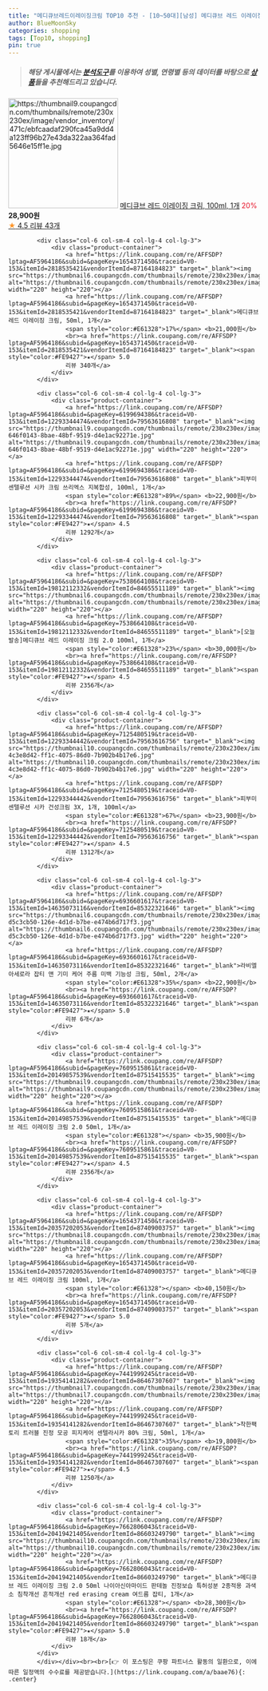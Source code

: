 ```yaml
---
title: "메디큐브레드이레이징크림 TOP10 추천 - [10~50대][남성] 메디큐브 레드 이레이징 크림, 100ml, 1개"
author: BlueMoonSky
categories: shopping
tags: [Top10, shopping]
pin: true
---
```


> ##### 해당 게시물에서는 [**분석도구**](https://itemscout.io/)를 이용하여 **성별**, **연령별** 등의 데이터를 바탕으로 [**상품**](https://link.coupang.com/a/baae76)들을 추천해드리고 있습니다.
<div class="container"><div class="row">
            <div class="col-6 col-sm-4 col-lg-4 col-lg-3">
                <div class="product-container">
                    <a href="https://link.coupang.com/re/AFFSDP?lptag=AF5964186&subid=&pageKey=1654371450&traceid=V0-153&itemId=13326473437&vendorItemId=84614518038" target="_blank"><img src="https://thumbnail9.coupangcdn.com/thumbnails/remote/230x230ex/image/vendor_inventory/471c/ebfcaadaf290fca45a9dd4a123ff96b27e43da322aa364fad5646e15ff1e.jpg" alt="https://thumbnail9.coupangcdn.com/thumbnails/remote/230x230ex/image/vendor_inventory/471c/ebfcaadaf290fca45a9dd4a123ff96b27e43da322aa364fad5646e15ff1e.jpg" width="220" height="220"></a>
                    <a href="https://link.coupang.com/re/AFFSDP?lptag=AF5964186&subid=&pageKey=1654371450&traceid=V0-153&itemId=13326473437&vendorItemId=84614518038" target="_blank">메디큐브 레드 이레이징 크림, 100ml, 1개</a>
                    <span style="color:#E61328">20%</span> <b>28,900원</b>
                    <br><a href="https://link.coupang.com/re/AFFSDP?lptag=AF5964186&subid=&pageKey=1654371450&traceid=V0-153&itemId=13326473437&vendorItemId=84614518038" target="_blank"><span style="color:#FE9427">★</span> 4.5
                    리뷰 43개</a>
                </div>
            </div>
            
            <div class="col-6 col-sm-4 col-lg-4 col-lg-3">
                <div class="product-container">
                    <a href="https://link.coupang.com/re/AFFSDP?lptag=AF5964186&subid=&pageKey=1654371450&traceid=V0-153&itemId=2818535421&vendorItemId=87164184823" target="_blank"><img src="https://thumbnail6.coupangcdn.com/thumbnails/remote/230x230ex/image/vendor_inventory/5e76/d6f6fdbc00e2ab2ff3090ddcdbf3f7f67213c46b7899d4e9cf30c605cec5.png" alt="https://thumbnail6.coupangcdn.com/thumbnails/remote/230x230ex/image/vendor_inventory/5e76/d6f6fdbc00e2ab2ff3090ddcdbf3f7f67213c46b7899d4e9cf30c605cec5.png" width="220" height="220"></a>
                    <a href="https://link.coupang.com/re/AFFSDP?lptag=AF5964186&subid=&pageKey=1654371450&traceid=V0-153&itemId=2818535421&vendorItemId=87164184823" target="_blank">메디큐브 레드 이레이징 크림, 50ml, 1개</a>
                    <span style="color:#E61328">17%</span> <b>21,000원</b>
                    <br><a href="https://link.coupang.com/re/AFFSDP?lptag=AF5964186&subid=&pageKey=1654371450&traceid=V0-153&itemId=2818535421&vendorItemId=87164184823" target="_blank"><span style="color:#FE9427">★</span> 5.0
                    리뷰 340개</a>
                </div>
            </div>
            
            <div class="col-6 col-sm-4 col-lg-4 col-lg-3">
                <div class="product-container">
                    <a href="https://link.coupang.com/re/AFFSDP?lptag=AF5964186&subid=&pageKey=6199694386&traceid=V0-153&itemId=12293344474&vendorItemId=79563616808" target="_blank"><img src="https://thumbnail9.coupangcdn.com/thumbnails/remote/230x230ex/image/retail/images/1942930813239641-646f0143-8bae-48bf-9519-d4e1ac92271e.jpg" alt="https://thumbnail9.coupangcdn.com/thumbnails/remote/230x230ex/image/retail/images/1942930813239641-646f0143-8bae-48bf-9519-d4e1ac92271e.jpg" width="220" height="220"></a>
                    <a href="https://link.coupang.com/re/AFFSDP?lptag=AF5964186&subid=&pageKey=6199694386&traceid=V0-153&itemId=12293344474&vendorItemId=79563616808" target="_blank">피부미 센텔루션 시카 크림 쓰리엑스 지복합성, 100ml, 1개</a>
                    <span style="color:#E61328">89%</span> <b>22,900원</b>
                    <br><a href="https://link.coupang.com/re/AFFSDP?lptag=AF5964186&subid=&pageKey=6199694386&traceid=V0-153&itemId=12293344474&vendorItemId=79563616808" target="_blank"><span style="color:#FE9427">★</span> 4.5
                    리뷰 1292개</a>
                </div>
            </div>
            
            <div class="col-6 col-sm-4 col-lg-4 col-lg-3">
                <div class="product-container">
                    <a href="https://link.coupang.com/re/AFFSDP?lptag=AF5964186&subid=&pageKey=7538664108&traceid=V0-153&itemId=19812112332&vendorItemId=84655511189" target="_blank"><img src="https://thumbnail6.coupangcdn.com/thumbnails/remote/230x230ex/image/vendor_inventory/cae2/9edca42abdcd9dd648971e7efbc2a5905ce956b0fa198678bb5a267540d3.jpg" alt="https://thumbnail6.coupangcdn.com/thumbnails/remote/230x230ex/image/vendor_inventory/cae2/9edca42abdcd9dd648971e7efbc2a5905ce956b0fa198678bb5a267540d3.jpg" width="220" height="220"></a>
                    <a href="https://link.coupang.com/re/AFFSDP?lptag=AF5964186&subid=&pageKey=7538664108&traceid=V0-153&itemId=19812112332&vendorItemId=84655511189" target="_blank">[오늘발송]메디큐브 레드 이레이징 크림 2.0 100ml, 1개</a>
                    <span style="color:#E61328">23%</span> <b>30,000원</b>
                    <br><a href="https://link.coupang.com/re/AFFSDP?lptag=AF5964186&subid=&pageKey=7538664108&traceid=V0-153&itemId=19812112332&vendorItemId=84655511189" target="_blank"><span style="color:#FE9427">★</span> 4.5
                    리뷰 2356개</a>
                </div>
            </div>
            
            <div class="col-6 col-sm-4 col-lg-4 col-lg-3">
                <div class="product-container">
                    <a href="https://link.coupang.com/re/AFFSDP?lptag=AF5964186&subid=&pageKey=7125480519&traceid=V0-153&itemId=12293344442&vendorItemId=79563616756" target="_blank"><img src="https://thumbnail10.coupangcdn.com/thumbnails/remote/230x230ex/image/retail/images/2523180633680147-4c3e8d42-ff1c-4075-86d0-7b902b4b17e6.jpg" alt="https://thumbnail10.coupangcdn.com/thumbnails/remote/230x230ex/image/retail/images/2523180633680147-4c3e8d42-ff1c-4075-86d0-7b902b4b17e6.jpg" width="220" height="220"></a>
                    <a href="https://link.coupang.com/re/AFFSDP?lptag=AF5964186&subid=&pageKey=7125480519&traceid=V0-153&itemId=12293344442&vendorItemId=79563616756" target="_blank">피부미 센텔루션 시카 건성크림 3X, 1개, 100ml</a>
                    <span style="color:#E61328">67%</span> <b>23,900원</b>
                    <br><a href="https://link.coupang.com/re/AFFSDP?lptag=AF5964186&subid=&pageKey=7125480519&traceid=V0-153&itemId=12293344442&vendorItemId=79563616756" target="_blank"><span style="color:#FE9427">★</span> 4.5
                    리뷰 1312개</a>
                </div>
            </div>
            
            <div class="col-6 col-sm-4 col-lg-4 col-lg-3">
                <div class="product-container">
                    <a href="https://link.coupang.com/re/AFFSDP?lptag=AF5964186&subid=&pageKey=6936601617&traceid=V0-153&itemId=14635073116&vendorItemId=85322321646" target="_blank"><img src="https://thumbnail6.coupangcdn.com/thumbnails/remote/230x230ex/image/retail/images/4792720789507115-d5c3cb50-126e-4d1d-b7be-e474b6d717f3.jpg" alt="https://thumbnail6.coupangcdn.com/thumbnails/remote/230x230ex/image/retail/images/4792720789507115-d5c3cb50-126e-4d1d-b7be-e474b6d717f3.jpg" width="220" height="220"></a>
                    <a href="https://link.coupang.com/re/AFFSDP?lptag=AF5964186&subid=&pageKey=6936601617&traceid=V0-153&itemId=14635073116&vendorItemId=85322321646" target="_blank">라비엘 아세로라 잡티 앤 기미 케어 주름 미백 기능성 크림, 50ml, 2개</a>
                    <span style="color:#E61328">35%</span> <b>22,900원</b>
                    <br><a href="https://link.coupang.com/re/AFFSDP?lptag=AF5964186&subid=&pageKey=6936601617&traceid=V0-153&itemId=14635073116&vendorItemId=85322321646" target="_blank"><span style="color:#FE9427">★</span> 5.0
                    리뷰 6개</a>
                </div>
            </div>
            
            <div class="col-6 col-sm-4 col-lg-4 col-lg-3">
                <div class="product-container">
                    <a href="https://link.coupang.com/re/AFFSDP?lptag=AF5964186&subid=&pageKey=7609515861&traceid=V0-153&itemId=20149857539&vendorItemId=87515415535" target="_blank"><img src="https://thumbnail9.coupangcdn.com/thumbnails/remote/230x230ex/image/vendor_inventory/a1d6/5e9466fc654050711b5404b747dde5ce12bb4e9dd81fda7afa2f0da2e15e.png" alt="https://thumbnail9.coupangcdn.com/thumbnails/remote/230x230ex/image/vendor_inventory/a1d6/5e9466fc654050711b5404b747dde5ce12bb4e9dd81fda7afa2f0da2e15e.png" width="220" height="220"></a>
                    <a href="https://link.coupang.com/re/AFFSDP?lptag=AF5964186&subid=&pageKey=7609515861&traceid=V0-153&itemId=20149857539&vendorItemId=87515415535" target="_blank">메디큐브 레드 이레이징 크림 2.0 50ml, 1개</a>
                    <span style="color:#E61328"></span> <b>35,900원</b>
                    <br><a href="https://link.coupang.com/re/AFFSDP?lptag=AF5964186&subid=&pageKey=7609515861&traceid=V0-153&itemId=20149857539&vendorItemId=87515415535" target="_blank"><span style="color:#FE9427">★</span> 4.5
                    리뷰 2356개</a>
                </div>
            </div>
            
            <div class="col-6 col-sm-4 col-lg-4 col-lg-3">
                <div class="product-container">
                    <a href="https://link.coupang.com/re/AFFSDP?lptag=AF5964186&subid=&pageKey=1654371450&traceid=V0-153&itemId=20357202053&vendorItemId=87409003757" target="_blank"><img src="https://thumbnail8.coupangcdn.com/thumbnails/remote/230x230ex/image/vendor_inventory/4f2e/835af1eeccbe110f488e9ca89256e7b97305a0afcdd796afc0bdc3961a30.png" alt="https://thumbnail8.coupangcdn.com/thumbnails/remote/230x230ex/image/vendor_inventory/4f2e/835af1eeccbe110f488e9ca89256e7b97305a0afcdd796afc0bdc3961a30.png" width="220" height="220"></a>
                    <a href="https://link.coupang.com/re/AFFSDP?lptag=AF5964186&subid=&pageKey=1654371450&traceid=V0-153&itemId=20357202053&vendorItemId=87409003757" target="_blank">메디큐브 레드 이레이징 크림 100ml, 1개</a>
                    <span style="color:#E61328"></span> <b>40,150원</b>
                    <br><a href="https://link.coupang.com/re/AFFSDP?lptag=AF5964186&subid=&pageKey=1654371450&traceid=V0-153&itemId=20357202053&vendorItemId=87409003757" target="_blank"><span style="color:#FE9427">★</span> 5.0
                    리뷰 5개</a>
                </div>
            </div>
            
            <div class="col-6 col-sm-4 col-lg-4 col-lg-3">
                <div class="product-container">
                    <a href="https://link.coupang.com/re/AFFSDP?lptag=AF5964186&subid=&pageKey=7441999245&traceid=V0-153&itemId=19354141282&vendorItemId=86467307607" target="_blank"><img src="https://thumbnail7.coupangcdn.com/thumbnails/remote/230x230ex/image/vendor_inventory/c0d6/3bac1f98c818e681427ae99789f6ef4230d2688acad470a5eba341f58e7a.jpg" alt="https://thumbnail7.coupangcdn.com/thumbnails/remote/230x230ex/image/vendor_inventory/c0d6/3bac1f98c818e681427ae99789f6ef4230d2688acad470a5eba341f58e7a.jpg" width="220" height="220"></a>
                    <a href="https://link.coupang.com/re/AFFSDP?lptag=AF5964186&subid=&pageKey=7441999245&traceid=V0-153&itemId=19354141282&vendorItemId=86467307607" target="_blank">착한팩토리 트러블 진정 모공 피지케어 센텔라시카 80% 크림, 50ml, 1개</a>
                    <span style="color:#E61328">35%</span> <b>19,800원</b>
                    <br><a href="https://link.coupang.com/re/AFFSDP?lptag=AF5964186&subid=&pageKey=7441999245&traceid=V0-153&itemId=19354141282&vendorItemId=86467307607" target="_blank"><span style="color:#FE9427">★</span> 4.5
                    리뷰 1250개</a>
                </div>
            </div>
            
            <div class="col-6 col-sm-4 col-lg-4 col-lg-3">
                <div class="product-container">
                    <a href="https://link.coupang.com/re/AFFSDP?lptag=AF5964186&subid=&pageKey=7662806043&traceid=V0-153&itemId=20419421405&vendorItemId=86603249790" target="_blank"><img src="https://thumbnail10.coupangcdn.com/thumbnails/remote/230x230ex/image/vendor_inventory/02a1/26b7dcc00f0f0abc64e8b25e22cff10d7c7dd8a302d2097b57645118a91f.png" alt="https://thumbnail10.coupangcdn.com/thumbnails/remote/230x230ex/image/vendor_inventory/02a1/26b7dcc00f0f0abc64e8b25e22cff10d7c7dd8a302d2097b57645118a91f.png" width="220" height="220"></a>
                    <a href="https://link.coupang.com/re/AFFSDP?lptag=AF5964186&subid=&pageKey=7662806043&traceid=V0-153&itemId=20419421405&vendorItemId=86603249790" target="_blank">메디큐브 레드 이레이징 크림 2.0 50ml 나이아신아마이드 판테놀 진정보습 특허성분 2종적용 과색소 침착개선 흔적개선 red erasing cream 여드름 잡티, 1개</a>
                    <span style="color:#E61328"></span> <b>28,300원</b>
                    <br><a href="https://link.coupang.com/re/AFFSDP?lptag=AF5964186&subid=&pageKey=7662806043&traceid=V0-153&itemId=20419421405&vendorItemId=86603249790" target="_blank"><span style="color:#FE9427">★</span> 5.0
                    리뷰 18개</a>
                </div>
            </div>
            </div></div><br><br>[👉 이 포스팅은 쿠팡 파트너스 활동의 일환으로, 이에 따른 일정액의 수수료를 제공받습니다.](https://link.coupang.com/a/baae76){: .center}